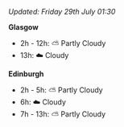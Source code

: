 *Updated: Friday 29th July 01:30*

**Glasgow**

* 2h - 12h: :partly_sunny: Partly Cloudy
* 13h: :cloud: Cloudy

**Edinburgh**

* 2h - 5h: :partly_sunny: Partly Cloudy
* 6h: :cloud: Cloudy
* 7h - 13h: :partly_sunny: Partly Cloudy
